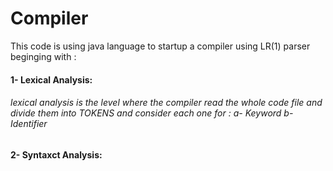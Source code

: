 # Compiler
<html>
<p> This code is using java language to startup a compiler using LR(1) parser beginging with :</p>
  <h4> 1- Lexical Analysis:</h4> 
  <h6>
  lexical analysis is the level where the compiler read the whole code file and divide them into TOKENS and consider each one for :
    a- Keyword
    b- Identifier
  </h6>
<h4> 2- Syntaxct Analysis: </h4>
  
  
</html>
